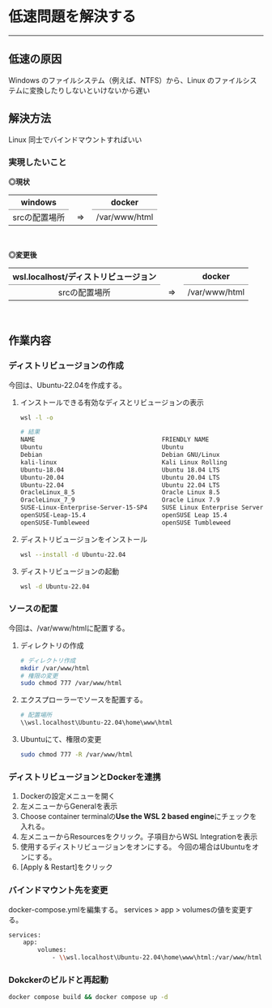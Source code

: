 # 低速問題を解決する
---

## 低速の原因
Windows のファイルシステム（例えば、NTFS）から、Linux のファイルシステムに変換したりしないといけないから遅い

## 解決方法
Linux 同士でバインドマウントすればいい

### 実現したいこと
**◎現状**
<table>
    <tr>
        <th>windows</th>
        <th class="arrow_space"></th>
        <th>docker</th>
    </tr>
    <tr>
        <td class="border_t">srcの配置場所</td>
        <td class="arrow_space">⇒</td>
        <td class="border_t">/var/www/html</td>
    </tr>
</table>

<br>

**◎変更後**
<table>
    <tr>
        <th>wsl.localhost/ディストリビュージョン</th>
        <th class="arrow_space"></th>
        <th>docker</th>
    </tr>
    <tr>
        <td class="border_t">srcの配置場所</td>
        <td class="arrow_space">⇒</td>
        <td class="border_t">/var/www/html</td>
    </tr>
</table>

<br>

## 作業内容
### ディストリビュージョンの作成
今回は、Ubuntu-22.04を作成する。

1. インストールできる有効なディスとリビュージョンの表示
    ```bash
    wsl -l -o

    # 結果
    NAME                                   FRIENDLY NAME
    Ubuntu                                 Ubuntu
    Debian                                 Debian GNU/Linux
    kali-linux                             Kali Linux Rolling
    Ubuntu-18.04                           Ubuntu 18.04 LTS
    Ubuntu-20.04                           Ubuntu 20.04 LTS
    Ubuntu-22.04                           Ubuntu 22.04 LTS
    OracleLinux_8_5                        Oracle Linux 8.5
    OracleLinux_7_9                        Oracle Linux 7.9
    SUSE-Linux-Enterprise-Server-15-SP4    SUSE Linux Enterprise Server 15 SP4
    openSUSE-Leap-15.4                     openSUSE Leap 15.4
    openSUSE-Tumbleweed                    openSUSE Tumbleweed
    ```

1. ディストリビュージョンをインストール
    ```bash
    wsl --install -d Ubuntu-22.04
    ```

1. ディストリビュージョンの起動
    ```bash
    wsl -d Ubuntu-22.04
    ```

### ソースの配置
今回は、/var/www/htmlに配置する。
1. ディレクトリの作成
    ```bash
    # ディレクトリ作成
    mkdir /var/www/html
    # 権限の変更
    sudo chmod 777 /var/www/html
    ```

1. エクスプローラーでソースを配置する。
    ```bash
    # 配置場所
    \\wsl.localhost\Ubuntu-22.04\home\www\html
    ```

1. Ubuntuにて、権限の変更
    ```bash
    sudo chmod 777 -R /var/www/html
    ```

### ディストリビュージョンとDockerを連携
1. Dockerの設定メニューを開く
1. 左メニューからGeneralを表示
1. Choose container terminalの**Use the WSL 2 based engine**にチェックを入れる。
1. 左メニューからResourcesをクリック。子項目からWSL Integrationを表示
1. 使用するディストリビュージョンをオンにする。
今回の場合はUbuntuをオンにする。 
1. [Apply & Restart]をクリック

### バインドマウント先を変更
docker-compose.ymlを編集する。
services > app > volumesの値を変更する。
```bash
services:
    app:
        volumes:
            - \\wsl.localhost\Ubuntu-22.04\home\www\html:/var/www/html
```

### Dokckerのビルドと再起動
```bash
docker compose build && docker compose up -d
```

<style>
    table {
        border: none;
        text-align: center;
        border-collapse: collapse;
    }
    .border_t {
        border-top: 1px solid gray;
    }
    .arrow_space {
        width: 30px;
    }
</style>


